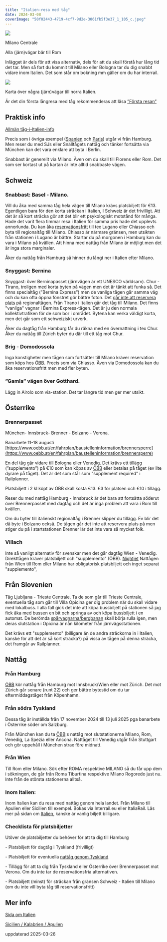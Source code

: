 ```yaml
---
title: "Italien-resa med tåg"
date: 2024-03-08
coverImage: "50f02443-4719-4cf7-9d2e-3061fb5f3e37_1_105_c.jpeg"
---
```


![](images/italien-resa_3.jpeg?w=1024)

<figcaption>

Milano Centrale

</figcaption>

Alla (järn)vägar bär till Rom

Inlägget är dels för att visa alternativ, dels för att du skall förstå hur lång tid det tar. Men så fort du kommit till Milano eller Bologna tar du dig snabbt vidare inom Italien. Det som står om bokning mm gäller om du har interrail.

![](images/italien-resa_1.png?w=628)

<figcaption>

Karta över några (järn)vägar till norra Italien.

</figcaption>

Är det din första långresa med tåg rekommenderas att läsa [”Första resan”](https://www.trainfo.eu/forsta-resan/)

## Praktisk info

[Allmän tåg-i-Italien-info](https://www.trainfo.eu/italien/)

Precis som i övriga exempel ([Spanien](https://www.trainfo.eu/spanien-resa/) och [Paris](https://www.trainfo.eu/paris-resa/)) utgår vi från Hamburg. Men reser du med SJs eller Snälltågets nattåg och tänker fortsätta via München kan det vara enklare att byta i Berlin.

Snabbast är generellt via Milano. Även om du skall till Florens eller Rom. Det som ser kortast ut på kartan är inte alltid snabbaste vägen.

## Schweiz

### Snabbast: Basel - Milano.

Vill du åka med samma tåg hela vägen till Milano krävs platsbiljett för €13. Egentligen bara för den korta sträckan i Italien, I Schweiz är det frivilligt. Att det är så kort sträcka gör att det blir ett psykologiskt motstånd för många. Hade det varit flera timmar resa i Italien för samma pris hade det upplevts annorlunda. Du kan åka [reservationsfritt](https://www.trainfo.eu/platsbiljettskrav-eller-inte/) till tex Lugano eller Chiasso och byta till regionaltåg till Milano. Chiasso är närmare gränsen, men utsikten från stationen i Lugano är bättre. Startar du på morgonen i Hamburg kan du vara i Milano på kvällen. Att hinna med nattåg från Milano är möjligt men det är inga stora marginaler.

Åker du nattåg från Hamburg så hinner du långt ner i Italien efter Milano.

### Snyggast: Bernina

Snyggast: över Berninapasset (järnvägen är ett UNESCO världsarv). Chur - Tirano, troligen med korta byten på vägen men det är tänkt att funka så. Det finns specialtåg (”Bernina Express”) men de vanliga tågen går samma väg och du kan ofta öppna fönstret gör bättre foton. Det [går inte att reservera plats](https://www.trainfo.eu/platsbiljettskrav-eller-inte/) på regionaltågen. Från Tirano i Italien går det tåg till Milano. Det finns "vanliga" vagnar i Bernina Express-tågen. Det är ju den normala kollektivtrafiken för de som bor i området. Bytena kan verka väldigt korta, men det går som ett schweiziskt urverk.

Åker du dagtåg från Hamburg får du räkna med en övernattning i tex Chur. Åker du nattåg till Zürich byter du där till ett tåg mot Chur.

### Brig - Domodossola

Inga konstigheter men tågen som fortsätter till Milano kräver reservation som köps hos [ÖBB](https://www.trainfo.eu/nightjet/). Precis som via Chiasso. Även via Domodossola kan du åka reservationsfritt men med fler byten.

### ”Gamla” vägen över Gotthard.

Lägg in Airolo som via-station. Det tar längre tid men ger mer utsikt.

## Österrike

### Brennerpasset

München- Innsbruck- Brenner - Bolzano - Verona.

Banarbete 11-18 augusti [https://www.oebb.at/en/fahrplan/baustelleninformation/brennersperre](https://www.oebb.at/en/fahrplan/baustelleninformation/brennersperre)

En del tåg går vidare till Bologna eller Venedig. Det krävs ett tillägg (”supplemento”) på €10 som kan köpas av [ÖBB](https://www.trainfo.eu/nightjet/) eller betalas på tåget (ev lite dyrare på tåget). Det är det som står som "supplement required" i Railplanner.

Platsbiljett i 2 kl köpt av ÖBB skall kosta €13. €3 för platsen och €10 i tillägg.

Reser du med nattåg Hamburg - Innsbruck är det bara att fortsätta söderut över Brennerpasset med dagtåg och det är inga problem att vara i Rom till kvällen.

Om du byter till italienskt regionaltåg i Brenner slipper du tillägg. Ev blir det då byte i Bolzano också. De tågen går det inte att reservera plats på men stiger du på i startstationen Brenner lär det inte vara så mycket folk.

### Villach

Inte så vanligt alternativ för svenskar men det går dagtåg Wien - Venedig. Direkttågen kräver platsbiljett och "supplemento" (ÖBB). [Nightjet](https://www.trainfo.eu/nightjet/) Nattågen från Wien till Rom eller Milano har obligatorisk platsbiljett och inget separat "supplemento",

## Från Slovenien

Tåg Ljubljana - Trieste Centrale. Ta de som går till Trieste Centrale, eventuella tåg som går till Villa Opicina ger dig problem när du skall vidare med lokalbuss. I alla fall gick det inte att köpa bussbiljett på stationen så jag fick åka med bussen en bit och springa av och köpa bussbiljett i en automat. De berömda [spårvagnarna/bergbanan](https://en.wikipedia.org/wiki/Trieste–Opicina_tramway) skall börja rulla igen, men deras slutstation i Opicina är nån kilometer från järnvägsstationen.

Det krävs ett "supplemento" (billigare än de andra sträckorna in i Italien, kanske för att det är så kort sträcka?) på vissa av tågen på denna sträcka, det framgår av Railplanner.

## Nattåg

### Från Hamburg

[ÖBB](https://www.trainfo.eu/nightjet/) kör nattåg från Hamburg mot Innsbruck/Wien eller mot Zürich. Det mot Zürich går senare (runt 22) och ger bättre bytestid om du tar eftermiddagståget från Köpenhamn.

### Från södra Tyskland

Dessa tåg är inställda från 17 november 2024 till 13 juli 2025 pga banarbete i Österrike söder om Salzburg.

Från München kan du ta [ÖBB](https://www.trainfo.eu/nightjet/):s nattåg mot slutstationerna Milano, Rom, Venedig, La Spezia eller Ancona. Nattåget till Venedig utgår från Stuttgart och gör uppehåll i München strax före midnatt.

### Från Wien

Till Rom eller Milano. Sök efter ROMA respektive MILANO så du får upp dem i sökningen, de går från Roma Tiburtina respektive Milano Rogoredo just nu. Inte från de största stationerna alltså.

### Inom Italien:

Inom Italien kan du resa med nattåg genom hela landet. Från Milano till Apulien eller Sicilien till exempel. Bokas via Interrail.eu eller ItaliaRail. Läs mer på sidan om [Italien](https://www.trainfo.eu/italien/), kanske är vanlig biljett billigare.

### Checklista för platsbiljetter

Utöver de platsbiljetter du behöver för att ta dig till Hamburg

\- Platsbiljett för dagtåg i Tyskland (frivilligt)

\- Platsbiljett för eventuella [nattåg genom Tyskland](https://www.trainfo.eu/nightjet/)

\- Tillägg för att ta dig från Tyskland eller Österrike över Brennerpasset mot Verona. Om du inte tar de reservationsfria alternativen.

\- Platsbiljett (minst) för sträckan från gränsen Schweiz - Italien till Milano (om du inte vill byta tåg till reservationsfritt)

## Mer info

[Sida om Italien](https://www.trainfo.eu/italien/)

[Sicilien / Kalabrien / Apulien](https://www.trainfo.eu/sicilien-kalbrien-apulien/)

uppdaterad 2025-03-26
